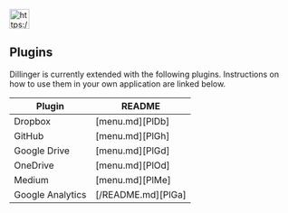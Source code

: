 
<p align="left">
<a href="https://discordapp.com/users/318856311515250692" target="blank"><img align="center" src="https://img.shields.io/badge/Contact%20Me-%237289DA.svg??style=plastic&logo=discord&logoColor=white" alt="https://blackofgame.fr/discord" height="35" /></a>
</p>

## Plugins

Dillinger is currently extended with the following plugins.
Instructions on how to use them in your own application are linked below.

| Plugin | README |
| ------ | ------ |
| Dropbox | [menu.md][PlDb] |
| GitHub | [menu.md][PlGh] |
| Google Drive | [menu.md][PlGd] |
| OneDrive | [menu.md][PlOd] |
| Medium | [menu.md][PlMe] |
| Google Analytics | [/README.md][PlGa] |
